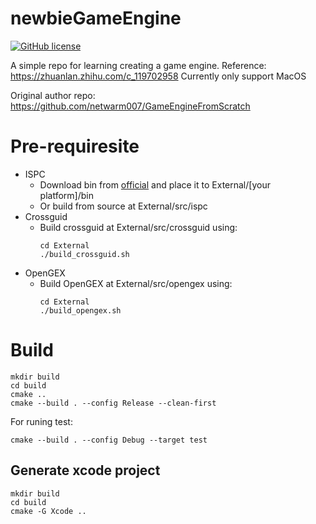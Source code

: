 # newbieGameEngine
[![GitHub license](https://img.shields.io/badge/license-MIT-blue.svg)](https://raw.githubusercontent.com/kiorisyshen/newbieGameEngine/master/LICENSE)

A simple repo for learning creating a game engine. Reference: https://zhuanlan.zhihu.com/c_119702958
Currently only support MacOS

Original author repo: https://github.com/netwarm007/GameEngineFromScratch

# Pre-requiresite
- ISPC
  - Download bin from [official](https://ispc.github.io/downloads.html) and place it to External/[your platform]/bin
  - Or build from source at External/src/ispc
- Crossguid
  - Build crossguid at External/src/crossguid using:
    ```shell
    cd External
    ./build_crossguid.sh
    ```
- OpenGEX
  - Build OpenGEX at External/src/opengex using:
    ```shell
    cd External
    ./build_opengex.sh
    ```

# Build
```shell
mkdir build
cd build
cmake ..
cmake --build . --config Release --clean-first
```

For runing test:
```shell
cmake --build . --config Debug --target test
```

## Generate xcode project
```shell
mkdir build
cd build
cmake -G Xcode ..
```
